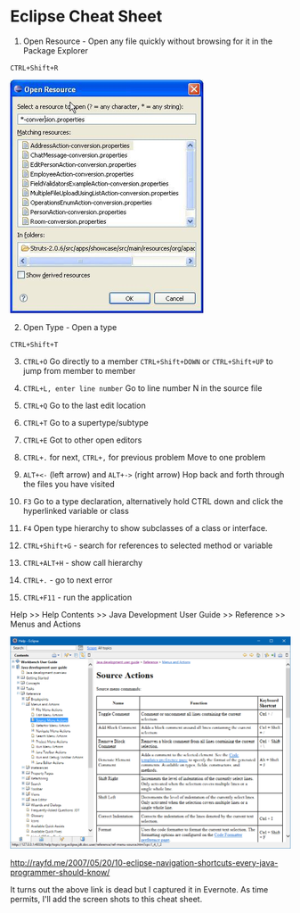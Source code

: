 # Eclipse Cheat Sheet

1. Open Resource - Open any file quickly without browsing for it in the Package Explorer
```
CTRL+Shift+R
```
![Open Resource](images/open-resource.png)

2. Open Type - Open a type
```
CTRL+Shift+T
```

3. `CTRL+O`
Go directly to a member
`CTRL+Shift+DOWN` or `CTRL+Shift+UP` to jump from member to member

4. `CTRL+L, enter line number`
Go to line number N in the source file

5. `CTRL+Q`
Go to the last edit location

6. `CTRL+T`
Go to a supertype/subtype

7. `CTRL+E`
Got to other open editors

8. `CTRL+.` for next, `CTRL+,` for previous problem
Move to one problem

9. `ALT+<-` (left arrow) and `ALT+->` (right arrow)
Hop back and forth through the files you have visited

10. `F3`
Go to a type declaration, alternatively hold CTRL down and click the hyperlinked variable or class

11. `F4`
Open type hierarchy to show subclasses of a class or interface.

12. `CTRL+Shift+G` - search for references to selected method or variable<br/>

13. `CTRL+ALT+H` - show call hierarchy

14. `CTRL+.` - go to next error

15. `CTRL+F11` - run the application

Help >> Help Contents >> Java Development User Guide >> Reference >> Menus and Actions

![Eclipse Menus and Actions](images/eclipse-menus-actions.png)

http://rayfd.me/2007/05/20/10-eclipse-navigation-shortcuts-every-java-programmer-should-know/

It turns out the above link is dead but I captured it in Evernote. As time permits, I'll add the screen shots to this cheat sheet.
